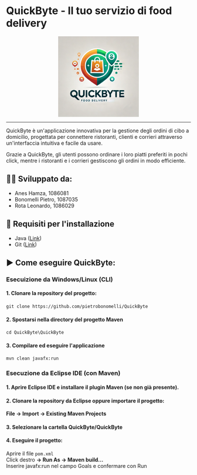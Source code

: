 # QuickByte - Il tuo servizio di food delivery 
<p align="center">
  <img src="docs/images/LogoQuickByte.webp" alt="Logo QuickByte" width="220px" align="center">
<p>

-----------

QuickByte è un'applicazione innovativa per la gestione degli ordini di cibo a domicilio, progettata per connettere ristoranti, clienti e corrieri attraverso un'interfaccia intuitiva e facile da usare. 

Grazie a QuickByte, gli utenti possono ordinare i loro piatti preferiti in pochi click, mentre i ristoranti e i corrieri gestiscono gli ordini in modo efficiente.



## 👨‍💻 Sviluppato da:
- Anes Hamza, 1086081
- Bonomelli Pietro, 1087035
- Rota Leonardo, 1086029 

## 🔧 Requisiti per l'installazione

- Java ([Link](https://www.oracle.com/it/java/technologies/downloads/#jdk23-windows))
- Git ([Link](https://git-scm.com/downloads/win))

## ▶ Come eseguire QuickByte:
###  Esecuizione da Windows/Linux (CLI)
#### 1. Clonare la repository del progetto:

```
git clone https://github.com/pietrobonomelli/QuickByte
```
#### 2. Spostarsi nella directory del progetto Maven
```
cd QuickByte\QuickByte
```
#### 3. Compilare ed eseguire l'applicazione
```
mvn clean javafx:run
```
### Esecuzione da Eclipse IDE (con Maven)
#### 1. Aprire Eclipse IDE e installare il plugin Maven (se non già presente).
#### 2. Clonare la repository da Eclipse oppure importare il progetto:
**File → Import → Existing Maven Projects**
#### 3. Selezionare la cartella QuickByte/QuickByte
#### 4. Eseguire il progetto:
Aprire il file ```pom.xml```\
Click destro **→ Run As → Maven build...**\
Inserire javafx:run nel campo Goals e confermare con Run

